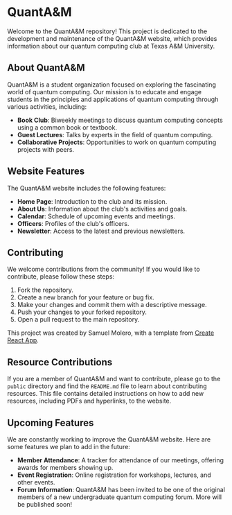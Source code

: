 <!--
# Getting Started with Create React App

This project was bootstrapped with [Create React App](https://github.com/facebook/create-react-app).

## Available Scripts

In the project directory, you can run:

### `npm start`

Runs the app in the development mode.\
Open [http://localhost:3000](http://localhost:3000) to view it in your browser.

The page will reload when you make changes.\
You may also see any lint errors in the console.

### `npm test`

Launches the test runner in the interactive watch mode.\
See the section about [running tests](https://facebook.github.io/create-react-app/docs/running-tests) for more information.

### `npm run build`

Builds the app for production to the `build` folder.\
It correctly bundles React in production mode and optimizes the build for the best performance.

The build is minified and the filenames include the hashes.\
Your app is ready to be deployed!

See the section about [deployment](https://facebook.github.io/create-react-app/docs/deployment) for more information.

### `npm run eject`

**Note: this is a one-way operation. Once you `eject`, you can't go back!**

If you aren't satisfied with the build tool and configuration choices, you can `eject` at any time. This command will remove the single build dependency from your project.

Instead, it will copy all the configuration files and the transitive dependencies (webpack, Babel, ESLint, etc) right into your project so you have full control over them. All of the commands except `eject` will still work, but they will point to the copied scripts so you can tweak them. At this point you're on your own.

You don't have to ever use `eject`. The curated feature set is suitable for small and middle deployments, and you shouldn't feel obligated to use this feature. However we understand that this tool wouldn't be useful if you couldn't customize it when you are ready for it.

## Learn More

You can learn more in the [Create React App documentation](https://facebook.github.io/create-react-app/docs/getting-started).

To learn React, check out the [React documentation](https://reactjs.org/).

### Code Splitting

This section has moved here: [https://facebook.github.io/create-react-app/docs/code-splitting](https://facebook.github.io/create-react-app/docs/code-splitting)

### Analyzing the Bundle Size

This section has moved here: [https://facebook.github.io/create-react-app/docs/analyzing-the-bundle-size](https://facebook.github.io/create-react-app/docs/analyzing-the-bundle-size)

### Making a Progressive Web App

This section has moved here: [https://facebook.github.io/create-react-app/docs/making-a-progressive-web-app](https://facebook.github.io/create-react-app/docs/making-a-progressive-web-app)

### Advanced Configuration

This section has moved here: [https://facebook.github.io/create-react-app/docs/advanced-configuration](https://facebook.github.io/create-react-app/docs/advanced-configuration)

### Deployment

This section has moved here: [https://facebook.github.io/create-react-app/docs/deployment](https://facebook.github.io/create-react-app/docs/deployment)

### `npm run build` fails to minify

This section has moved here: [https://facebook.github.io/create-react-app/docs/troubleshooting#npm-run-build-fails-to-minify](https://facebook.github.io/create-react-app/docs/troubleshooting#npm-run-build-fails-to-minify)

-->

# QuantA&M

Welcome to the QuantA&M repository! This project is dedicated to the development and maintenance of the QuantA&M website, which provides information about our quantum computing club at Texas A&M University.

## About QuantA&M

QuantA&M is a student organization focused on exploring the fascinating world of quantum computing. Our mission is to educate and engage students in the principles and applications of quantum computing through various activities, including:

- **Book Club**: Biweekly meetings to discuss quantum computing concepts using a common book or textbook.
- **Guest Lectures**: Talks by experts in the field of quantum computing.
- **Collaborative Projects**: Opportunities to work on quantum computing projects with peers.

## Website Features

The QuantA&M website includes the following features:

- **Home Page**: Introduction to the club and its mission.
- **About Us**: Information about the club's activities and goals.
- **Calendar**: Schedule of upcoming events and meetings.
- **Officers**: Profiles of the club's officers.
- **Newsletter**: Access to the latest and previous newsletters.

## Contributing

We welcome contributions from the community! If you would like to contribute, please follow these steps:

1. Fork the repository.
2. Create a new branch for your feature or bug fix.
3. Make your changes and commit them with a descriptive message.
4. Push your changes to your forked repository.
5. Open a pull request to the main repository.

This project was created by Samuel Molero, with a template from [Create React App](https://github.com/facebook/create-react-app).

## Resource Contributions

If you are a member of QuantA&M and want to contribute, please go to the `public` directory and find the `README.md` file to learn about contributing resources. This file contains detailed instructions on how to add new resources, including PDFs and hyperlinks, to the website.

## Upcoming Features

We are constantly working to improve the QuantA&M website. Here are some features we plan to add in the future:

- **Member Attendance**: A tracker for attendance of our meetings, offering awards for members showing up.
- **Event Registration**: Online registration for workshops, lectures, and other events.
- **Forum Information**: QuantA&M has been invited to be one of the original members of a new undergraduate quantum computing forum. More will be published soon!